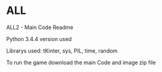 # ALL
ALL2 - Main Code Readme

Python 3.4.4 version used 

Librarys used: tKinter, sys, PIL, time, random

To run the game download the main Code and image zip file
